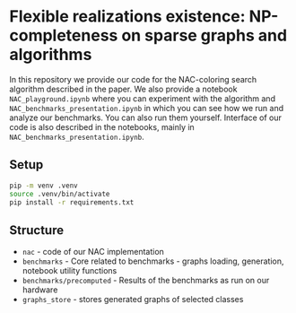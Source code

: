 # Flexible realizations existence: NP-completeness on sparse graphs and algorithms

In this repository we provide our code for the NAC-coloring search algorithm
described in the paper. We also provide a notebook `NAC_playground.ipynb` where
you can experiment with the algorithm and `NAC_benchmarks_presentation.ipynb`
in which you can see how we run and analyze our benchmarks. You can also run them yourself.
Interface of our code is also described in the notebooks, mainly in `NAC_benchmarks_presentation.ipynb`.

## Setup

```bash
pip -m venv .venv
source .venv/bin/activate
pip install -r requirements.txt
```

## Structure
- `nac` - code of our NAC implementation
- `benchmarks` - Core related to benchmarks - graphs loading, generation, notebook utility functions
- `benchmarks/precomputed` - Results of the benchmarks as run on our hardware
- `graphs_store` - stores generated graphs of selected classes

